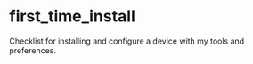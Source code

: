 # first_time_install
Checklist for installing and configure a device with my tools and preferences.
